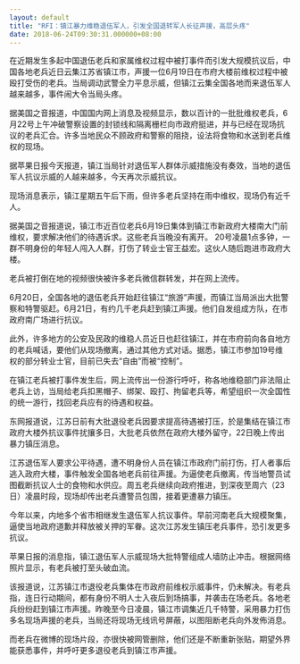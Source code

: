 ```yaml
---
layout: default
title: "RFI：镇江暴力维稳退伍军人，引发全国退转军人长征声援，高层头疼"
date: 2018-06-24T09:30:31.000000+08:00
---
```


在近期发生多起中国退伍老兵和家属维权过程中被打事件而引发大规模抗议后，中国各地老兵近日云集江苏省镇江市，声援一位6月19日在市府大楼前维权过程中被殴打受伤的老兵。当局调动武警全力平息示威，但镇江云集全国各地而来退伍军人越来越多，事件闹大令当局头疼。

据美国之音报道，中国国内网上消息及视频显示，数以百计的一批批维权老兵，6月22号上午冲破警察设置的封锁线和隔离栅栏向市政府挺进，并与已经在现场抗议的老兵汇合。许多当地民众不顾政府和警察的阻挠，设法将食物和水送到老兵维权的现场。

据苹果日报今天报道，镇江当局针对退伍军人群体示威措施没有奏效，当地的退伍军人抗议示威的人越来越多，今天再次示威抗议。

现场消息表示，镇江星期五午后下雨，但许多老兵坚持在雨中维权，现场仍有近千人。

据美国之音报道说，镇江市近百位老兵6月19日集体到镇江市新政府大楼南大门前维权，要求解决他们的待遇诉求。这些老兵当晚没有离开。 20号凌晨1点多钟，一群不明身份的年轻人闯入人群，打伤了转业士官王益宏。这伙人随后跑进市政府大楼。

老兵被打倒在地的视频很快被许多老兵微信群转发，并在网上流传。

6月20日，全国各地的退伍老兵开始赶往镇江“旅游”声援，而镇江当局派出大批警察和特警驱赶。6月21日，有约几千老兵赶到镇江声援。他们自发组成方队，在市政府南广场进行抗议。

此外，许多地方的公安及民政的维稳人员近日也赶往镇江，并在市府前向各自地方的老兵喊话，要他们从现场撤离，通过其他方式对话。据悉，镇江市参加19号维权的部分转业士官，目前已失去“自由”而被“控制”。

在镇江老兵被打事件发生后，网上流传出一份游行呼吁，称各地维稳部门非法阻止老兵上访，当局给老兵扣黑帽子、绑架、殴打、拘留老兵等，希望组织一次全国性的统一游行，找回老兵应有的待遇和权益。

东网报道说，江苏日前有大批退役老兵因要求提高待遇被打压，於是集结在镇江市政府大楼外抗议事件扰攘多日，大批老兵依然在政府大楼外留守，22日晚上传出暴力镇压消息。

江苏退伍军人要求公平待遇，遭不明身份人员在镇江市政府门前打伤，打人者事后逃入政府大楼，事件触发全国各地老兵前往声援。为逼使老兵撤离，传当地警员试图截断抗议人士的食物和水供应。周五老兵继续向政府推进，到深夜至周六（23日）凌晨时段，现场却传出老兵遭警员包围，接着更遭暴力镇压。

今年以来，内地多个省市相继发生退伍军人抗议事件。早前河南老兵大规模聚集，逼使当地政府道歉并释放被关押的军眷。这次江苏发生镇压老兵事件，恐引发更多抗议。

苹果日报的消息指，镇江退伍军人示威现场大批特警组成人墙防止冲击。根据网络照片显示，有老兵被打至头破血流。

该报道说，江苏镇江市退役老兵集体在市政府前维权示威事件，仍未解决。有老兵指，连日行动期间，都有身份不明人士入夜后到场搞事，并袭击在场老兵。各地老兵纷纷赶到镇江市声援。昨晚至今日凌晨，镇江市调集近几千特警，采用暴力打伤多名现场声援的老兵，当局还将现场无线讯号屏蔽，以图阻断老兵向外发佈消息。

而老兵在微博的现场片段，亦很快被网管删除，他们还是不断重新张贴，期望外界能获悉事件，并呼吁更多退役老兵到镇江市声援。

